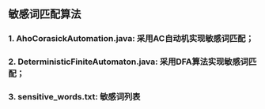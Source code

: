 ## 敏感词匹配算法
### 1. AhoCorasickAutomation.java: 采用AC自动机实现敏感词匹配；
### 2. DeterministicFiniteAutomaton.java: 采用DFA算法实现敏感词匹配；
### 3. sensitive_words.txt: 敏感词列表

